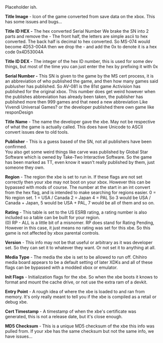 Placeholder ish.

**Title Image** - Icon of the game converted from save data on the xbox. This has some issues and bugs...  

**Title ID HEX -**  The hex converted Serial Number
We brake the SN into 2 parts and remove the -
The front half, the letters are simple ascii to hex converted.
The back half is decimal to hex converted.
So MS-074 would become 4D53-004A then we drop the - and add the 0x to denote it is a hex code 0x4D53004A

**Title ID DEX -**  The integer of the hex ID number, this is used for some dev things, but most of the time you can just enter the hex by prefixing it with 0x

**Serial Number -** This SN is given to the game by the MS cert process, it is an abbreviation of who published the game, and then how many games
said publusher has published. So AV-081 is the 81st game Activision has published for the original xbox.
This number does get weird however when the publishes abbreviation has already been taken, the publisher has published more then 999 games and that need a new abbreviation
Like Vivendi Universal Games? or the developer published there own game like responDesign

**Title Name** - The name the developer gave the xbe. May not be respective of what the game is actually called.
This does have Unicode to ASCII convert issues dew to old tools.  

**Publisher** - This is a guess based of the SN, not all publishers have been confirmed.  
You also get some weird things like carve was published by Global Star Software which is owned by Take-Two Interactive Software.
So the game has been marked as TT, even know it wasn't really published by them, just someone they own.

**Region** -  The region the xbe is set to run in. If these flags are not set correctly then your xbe may not boot on your xbox. However this can be bypassed with mods of course.
The number at the start in an int convert from the hex flag, and is intended to make searching for regions easier.
0 = No region set.
1 = USA / Canada
2 = Japan
4 = PAL
So 3 would be USA / Canada + Japan, 5 would be USA + PAL, 7 would be all of them and so on.

**Rating** - This table is set to the US ESRB rating, a rating number is also included so a table can be built for your region.  
(0) RP - ALL is a little bit of a misnomer. RP does stand for Rating Pending, However in this case, it just means no rating was set for this xbe. So this game is not affected by xbox parental controls.

**Version** - This info may not be that useful or arbitrary as it was developer set. So they can set it to whatever they want. Or not set it to anything at all.  

**Media Type** - The media the xbe is set to be allowed to run off. Chihiro media board appears to be a default setting of later XDKs and all of these flags can be bypassed with a modded xbox or emulator.  

**Init Flags** - Initialization flags for the xbe. So when the xbe boots it knows to format and mount the cache drive, or not use the extra ram of a devkit.  

**Entry Point** - A rough idea of where the xbe is loaded to and ran from memory. It's only really meant to tell you if the xbe is compiled as a retail or debug xbe. 
 
**Cert Timestamp** - A timestamp of when the xbe's certificate was generated, this is not a release date, but it's close enough. 
 
**MD5 Checksum** - This is a unique MD5 checksum of the xbe this info was pulled from. If your xbe has the same checksum but not the same info, we have issues...
